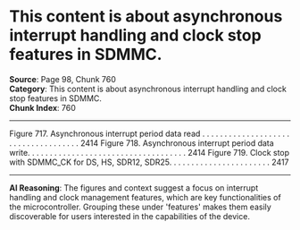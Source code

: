 # This content is about asynchronous interrupt handling and clock stop features in SDMMC.

**Source**: Page 98, Chunk 760  
**Category**: This content is about asynchronous interrupt handling and clock stop features in SDMMC.  
**Chunk Index**: 760

---

Figure 717. Asynchronous interrupt period data read . . . . . . . . . . . . . . . . . . . . . . . . . . . . . . . . . . . . 2414
Figure 718. Asynchronous interrupt period data write. . . . . . . . . . . . . . . . . . . . . . . . . . . . . . . . . . . . 2414
Figure 719. Clock stop with SDMMC_CK for DS, HS, SDR12, SDR25. . . . . . . . . . . . . . . . . . . . . . . 2417

---

**AI Reasoning**: The figures and context suggest a focus on interrupt handling and clock management features, which are key functionalities of the microcontroller. Grouping these under 'features' makes them easily discoverable for users interested in the capabilities of the device.
